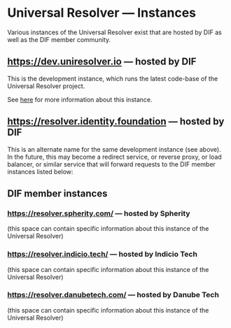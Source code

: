 # Universal Resolver — Instances

Various instances of the Universal Resolver exist that are hosted by DIF as well as the DIF member community.

## https://dev.uniresolver.io — hosted by DIF

This is the development instance, which runs the latest code-base of the Universal Resolver project.

See [here](/docs/instances/development-instance.md) for more information about this instance.

## https://resolver.identity.foundation — hosted by DIF

This is an alternate name for the same development instance (see above). In the future, this may become a redirect service, or reverse proxy, or load balancer, or similar service that will forward requests to the DIF member instances listed below:

## DIF member instances

### https://resolver.spherity.com/ — hosted by Spherity

(this space can contain specific information about this instance of the Universal Resolver)

### https://resolver.indicio.tech/ — hosted by Indicio Tech

(this space can contain specific information about this instance of the Universal Resolver)

### https://resolver.danubetech.com/ — hosted by Danube Tech

(this space can contain specific information about this instance of the Universal Resolver)

